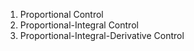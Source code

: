 1. Proportional Control
2. Proportional-Integral Control
3. Proportional-Integral-Derivative Control
